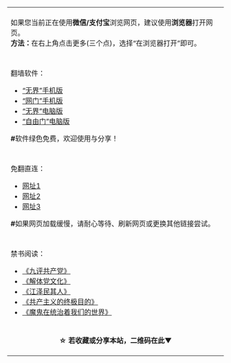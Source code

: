 <table>
  <tr>
    <td>
  </br>
      如果您当前正在使用<b>微信/支付宝</b>浏览网页，建议使用<b>浏览器</b>打开网页。</br>
      <b>方法：</b>在右上角点击更多(三个点)，选择“在浏览器打开”即可。
      </br></br>
    </td>
  </tr>
  <tr>
    <td></br>翻墙软件：
      <ul>
        <li>
          <a href="https://raw.githubusercontent.com/osurf/osurf/master/um.apk">“无界”手机版</a>
        </li>
        <li>
          <a href="https://raw.githubusercontent.com/oGate2/up/master/oGate.apk?raw=true">“网门”手机版</a>
        </li>
        <li>
          <a href="https://raw.githubusercontent.com/osurf/osurf/master/u.rar">“无界”电脑版</a>
        </li>
        <li>
          <a href="https://raw.githubusercontent.com/freegate-release/website/gh-pages/files/fgp.zip">“自由门”电脑版</a>
        </li>
      </ul>
      <b>#</b>软件绿色免费，欢迎使用与分享！
      </br>
    </td>
  </tr>
  <tr>
    <td></br>免翻直连：
        <ul>
          <li>
            <a href="https://github.com/gfw-breaker/banned-news/blob/master/README.md">网址1</a>
          </li>
          <li>
            <a href="https://github.com/oGate2/oGate/blob/master/README.md">网址2</a>
          </li>
          <li>
            <a href="https://github.com/zcgj/zcgj/blob/master/README.md">网址3</a>
          </li>
        </ul>
      <b>#</b>如果网页加载缓慢，请耐心等待、刷新网页或更换其他链接尝试。
      </br></br>
    </td>
  </tr>
  <tr>
    <td></br>禁书阅读：
      <ul>
        <li>
          <a href="https://github.com/gfw-breaker/9ping.md/blob/master/README.md">《九评共产党》</a>
        </li>
        <li>
          <a href="https://github.com/gfw-breaker/jtdwh.md/blob/master/README.md">《解体党文化》</a>
        </li>
        <li>
          <a href="https://raw.githubusercontent.com/osurf/osurf/master/ebook_jqr.zip">《江泽民其人》</a>
        </li>
        <li>
          <a href="https://github.com/bewake/zjmd/blob/master/README.md">《共产主义的终极目的》</a>
        </li>
        <li>
          <a href="https://github.com/bewake/mgztzzwmdsj/blob/master/README.md">《魔鬼在统治着我们的世界》</a>
        </li>
      </ul>
    </td>
  </tr>
  <tr>
  <td align=center>
    </br>
    <b>☆ 若收藏或分享本站，二维码在此▼</b></br>
    <img src="https://api.qrserver.com/v1/create-qr-code/?size=200x200&qzone=1&data=https://github.com/infovalue/ice/blob/master/README.md" alt="">
    </br></br>
  </td>
  </tr>
</table>
